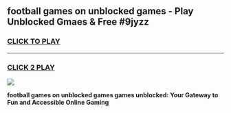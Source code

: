 
## football games on unblocked games - Play Unblocked Gmaes & Free #9jyzz
<h3>
<a href="https://news.freeplayer.one?title=football_games_on_unblocked_games&ref=03M">CLICK TO PLAY</a></h3>
<hr>

<h3>
<a href="https://news.freeplayer.one?title=football_games_on_unblocked_games&ref=03M">CLICK 2 PLAY</a>
  
</h3>

<a href="https://news.freeplayer.one?title=football_games_on_unblocked_games&ref=03M"><img src="https://clearcache.store/games.png"></a>


**football games on unblocked games games unblocked: Your Gateway to Fun and Accessible Online Gaming**
